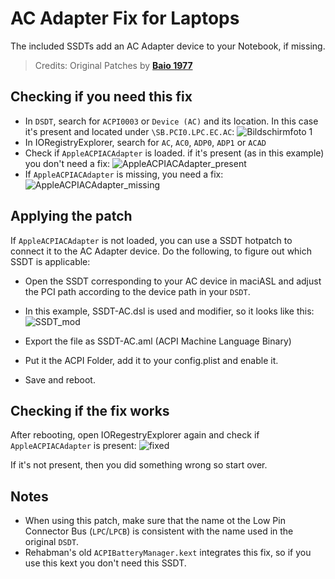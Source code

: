 # AC Adapter Fix for Laptops
The included SSDTs add an AC Adapter device to your Notebook, if missing.
>Credits: Original Patches by [**Baio 1977**](https://github.com/Baio1977/OC-Little-Translated/tree/main/01_Adding_missing_Devices_and_enabling_Features/AC%20Adapter%20FIX%20(SSDT-AC%5CAC0%5CADP0%5CADP1%5CACAD))

## Checking if you need this fix
- In `DSDT`, search for `ACPI0003` or `Device (AC)` and its location. In this case it's present and located under `\SB.PCI0.LPC.EC.AC`: 
	![Bildschirmfoto 1](https://user-images.githubusercontent.com/76865553/139686755-00929243-000b-459d-9d02-5ab9b0f720c6.png)
- In IORegistryExplorer, search for `AC`, `AC0`, `ADP0`, `ADP1` or `ACAD`
- Check if `AppleACPIACAdapter` is loaded. if it's present (as in this example) you don't need a fix: ![AppleACPIACAdapter_present](https://user-images.githubusercontent.com/76865553/139686991-d0104672-31f1-4ccf-949b-cd44ff9a4537.png)
- If `AppleACPIACAdapter` is missing, you need a fix: ![AppleACPIACAdapter_missing](https://user-images.githubusercontent.com/76865553/139687029-acdd7853-6d7c-43fc-b421-f2c718af45c2.png)

## Applying the patch
If `AppleACPIACAdapter` is not loaded, you can use a SSDT hotpatch to connect it to the AC Adapter device. Do the following, to figure out which SSDT is applicable:

- Open the SSDT corresponding to your AC device in maciASL and adjust the PCI path according to the device path in your `DSDT`.
- In this example, SSDT-AC.dsl is used and modifier, so it looks like this: ![SSDT_mod](https://user-images.githubusercontent.com/76865553/139687058-6fad207b-019a-4253-a91e-c87011f17922.png)

- Export the file as SSDT-AC.aml (ACPI Machine Language Binary)
- Put it the ACPI Folder, add it to your config.plist and enable it.
- Save and reboot.

## Checking if the fix works
After rebooting, open IORegestryExplorer again and check if `AppleACPIACAdapter` is present:
![fixed](https://user-images.githubusercontent.com/76865553/139687129-42f54d03-7f49-45f4-9eae-ae29f7a8d5ee.png)

If it's not present, then you did something wrong so start over.

## Notes
- When using this patch, make sure that the name ot the Low Pin Connector Bus (`LPC`/`LPCB`) is consistent with the name used in the original `DSDT`.
- Rehabman's old `ACPIBatteryManager.kext` integrates this fix, so if you use this kext you don't need this SSDT.
